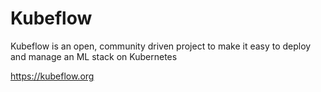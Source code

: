 # Kubeflow

Kubeflow is an open, community driven project to make it easy to deploy and manage an ML stack on Kubernetes

<https://kubeflow.org>
